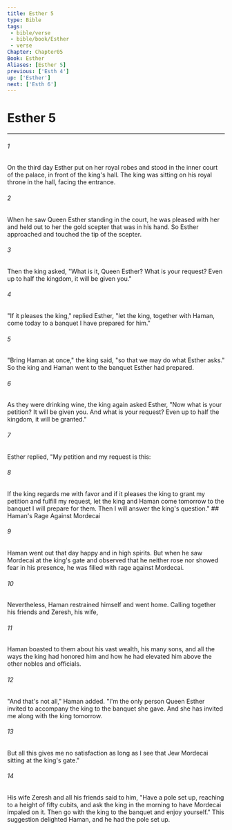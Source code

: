 ```yaml
---
title: Esther 5
type: Bible
tags:
 - bible/verse
 - bible/book/Esther
 - verse
Chapter: Chapter05
Book: Esther
Aliases: [Esther 5]
previous: ['Esth 4']
up: ['Esther']
next: ['Esth 6']
---
```

# Esther 5

***


###### 1 
On the third day Esther put on her royal robes and stood in the inner court of the palace, in front of the king's hall. The king was sitting on his royal throne in the hall, facing the entrance. 

###### 2 
When he saw Queen Esther standing in the court, he was pleased with her and held out to her the gold scepter that was in his hand. So Esther approached and touched the tip of the scepter. 

###### 3 
Then the king asked, "What is it, Queen Esther? What is your request? Even up to half the kingdom, it will be given you." 

###### 4 
"If it pleases the king," replied Esther, "let the king, together with Haman, come today to a banquet I have prepared for him." 

###### 5 
"Bring Haman at once," the king said, "so that we may do what Esther asks." So the king and Haman went to the banquet Esther had prepared. 

###### 6 
As they were drinking wine, the king again asked Esther, "Now what is your petition? It will be given you. And what is your request? Even up to half the kingdom, it will be granted." 

###### 7 
Esther replied, "My petition and my request is this: 

###### 8 
If the king regards me with favor and if it pleases the king to grant my petition and fulfill my request, let the king and Haman come tomorrow to the banquet I will prepare for them. Then I will answer the king's question." ## Haman's Rage Against Mordecai 

###### 9 
Haman went out that day happy and in high spirits. But when he saw Mordecai at the king's gate and observed that he neither rose nor showed fear in his presence, he was filled with rage against Mordecai. 

###### 10 
Nevertheless, Haman restrained himself and went home. Calling together his friends and Zeresh, his wife, 

###### 11 
Haman boasted to them about his vast wealth, his many sons, and all the ways the king had honored him and how he had elevated him above the other nobles and officials. 

###### 12 
"And that's not all," Haman added. "I'm the only person Queen Esther invited to accompany the king to the banquet she gave. And she has invited me along with the king tomorrow. 

###### 13 
But all this gives me no satisfaction as long as I see that Jew Mordecai sitting at the king's gate." 

###### 14 
His wife Zeresh and all his friends said to him, "Have a pole set up, reaching to a height of fifty cubits, and ask the king in the morning to have Mordecai impaled on it. Then go with the king to the banquet and enjoy yourself." This suggestion delighted Haman, and he had the pole set up. 

